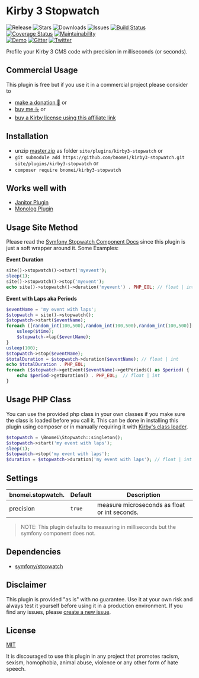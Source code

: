 # Kirby 3 Stopwatch

![Release](https://flat.badgen.net/packagist/v/bnomei/kirby3-stopwatch?color=ae81ff)
![Stars](https://flat.badgen.net/packagist/ghs/bnomei/kirby3-stopwatch?color=272822)
![Downloads](https://flat.badgen.net/packagist/dt/bnomei/kirby3-stopwatch?color=272822)
![Issues](https://flat.badgen.net/packagist/ghi/bnomei/kirby3-stopwatch?color=e6db74)
[![Build Status](https://flat.badgen.net/travis/bnomei/kirby3-stopwatch)](https://travis-ci.com/bnomei/kirby3-stopwatch)
[![Coverage Status](https://flat.badgen.net/coveralls/c/github/bnomei/kirby3-stopwatch)](https://coveralls.io/github/bnomei/kirby3-stopwatch)
[![Maintainability](https://flat.badgen.net/codeclimate/maintainability/bnomei/kirby3-stopwatch)](https://codeclimate.com/github/bnomei/kirby3-stopwatch)  
[![Demo](https://flat.badgen.net/badge/website/examples?color=f92672)](https://kirby3-plugins.bnomei.com/stopwatch) 
[![Gitter](https://flat.badgen.net/badge/gitter/chat?color=982ab3)](https://gitter.im/bnomei-kirby-3-plugins/community) 
[![Twitter](https://flat.badgen.net/badge/twitter/bnomei?color=66d9ef)](https://twitter.com/bnomei)

Profile your Kirby 3 CMS code with precision in milliseconds (or seconds). 

## Commercial Usage

This plugin is free but if you use it in a commercial project please consider to 
- [make a donation 🍻](https://www.paypal.me/bnomei/3) or
- [buy me ☕](https://buymeacoff.ee/bnomei) or
- [buy a Kirby license using this affiliate link](https://a.paddle.com/v2/click/1129/35731?link=1170)

## Installation

- unzip [master.zip](https://github.com/bnomei/kirby3-stopwatch/archive/master.zip) as folder `site/plugins/kirby3-stopwatch` or
- `git submodule add https://github.com/bnomei/kirby3-stopwatch.git site/plugins/kirby3-stopwatch` or
- `composer require bnomei/kirby3-stopwatch`

## Works well with

- [Janitor Plugin](https://github.com/bnomei/kirby3-janitor)
- [Monolog Plugin](https://github.com/bnomei/kirby3-monolog)

## Usage Site Method

Please read the [Symfony Stopwatch Component Docs](https://symfony.com/doc/current/components/stopwatch.html) since this plugin is just a soft wrapper around it. Some Examples:

**Event Duration**
```php
site()->stopwatch()->start('myevent');
sleep(1);
site()->stopwatch()->stop('myevent');
echo site()->stopwatch()->duration('myevent') . PHP_EOL; // float | int
```

**Event with Laps aka Periods**
```php
$eventName = 'my event with laps';
$stopwatch = site()->stopwatch();
$stopwatch->start($eventName);
foreach ([random_int(100,500),random_int(100,500),random_int(100,500)] as $time) {
    usleep($time);
    $stopwatch->lap($eventName);
}
usleep(100);
$stopwatch->stop($eventName);
$totalDuration = $stopwatch->duration($eventName); // float | int
echo $totalDuration . PHP_EOL;
foreach ($stopwatch->getEvent($eventName)->getPeriods() as $period) {
    echo $period->getDuration() . PHP_EOL;  // float | int
}
```

## Usage PHP Class

You can use the provided php class in your own classes if you make sure the class is loaded before you call it. This can be done in installing this plugin using composer or in manually requiring it with [Kirby's class loader](https://getkirby.com/docs/reference/templates/helpers/load).

```php
$stopwatch = \Bnomei\Stopwatch::singleton();
$stopwatch->start('my event with laps');
sleep(1);
$stopwatch->stop('my event with laps');
$duration = $stopwatch->duration('my event with laps'); // float | int
```

## Settings

| bnomei.stopwatch.           | Default        | Description               |            
|---------------------------|----------------|---------------------------| 
| precision | `true` | measure microseconds as float or int seconds. |

> NOTE: This plugin defaults to measuring in milliseconds but the symfony component does not.

## Dependencies

- [symfony/stopwatch](https://github.com/symfony/stopwatch)

## Disclaimer

This plugin is provided "as is" with no guarantee. Use it at your own risk and always test it yourself before using it in a production environment. If you find any issues, please [create a new issue](https://github.com/bnomei/kirby3-stopwatch/issues/new).

## License

[MIT](https://opensource.org/licenses/MIT)

It is discouraged to use this plugin in any project that promotes racism, sexism, homophobia, animal abuse, violence or any other form of hate speech.
